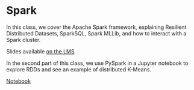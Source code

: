 # Spark

In this class, we cover the Apache Spark framework, explaining Resilient
Distributed Datasets, SparkSQL, Spark MLLib, and how to interact with a Spark
cluster.

Slides available [on the LMS](https://lms.isae.fr/pluginfile.php/150059/mod_resource/content/1/1901PM-CoursSupaero_IntroSpark.pdf)

In the second part of this class, we use PySpark in a Jupyter notebook to
explore RDDs and see an example of distributed K-Means.

[Notebook](https://github.com/SupaeroDataScience/OBD/blob/master/notebooks/Introduction%20to%20Spark.ipynb)
